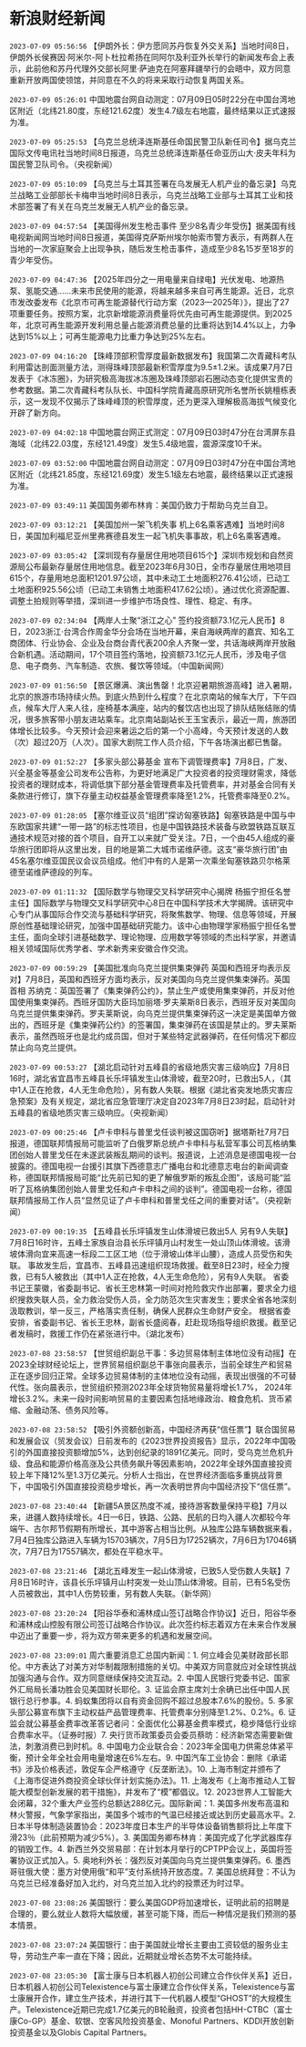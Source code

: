 # 新浪财经新闻
`2023-07-09 05:56:56` 【伊朗外长：伊方愿同苏丹恢复外交关系】当地时间8日，伊朗外长侯赛因·阿米尔-阿卜杜拉希扬在同阿尔及利亚外长举行的新闻发布会上表示，此前他和苏丹代理外交部长阿里·萨迪克在阿塞拜疆举行的会晤中，双方同意重新开放两国使领馆，并同意在不久的将来采取行动恢复两国关系。

`2023-07-09 05:26:01` 中国地震台网自动测定：07月09日05时22分在中国台湾地区附近（北纬21.80度，东经121.62度）发生4.7级左右地震，最终结果以正式速报为准。

`2023-07-09 05:25:53` 【乌克兰总统泽连斯基任命国民警卫队新任司令】据乌克兰国际文传电讯社当地时间8日报道，乌克兰总统泽连斯基任命亚历山大·皮夫年科为国民警卫队司令。（央视新闻）

`2023-07-09 05:10:09` 【乌克兰与土耳其签署在乌发展无人机产业的备忘录】乌克兰战略工业部部长卡梅申当地时间8日表示，乌克兰战略工业部与土耳其工业和技术部签署了有关在乌克兰发展无人机产业的备忘录。

`2023-07-09 04:57:54` 【美国得州发生枪击事件 至少8名青少年受伤】据美国有线电视新闻网当地时间8日报道，美国得克萨斯州埃尔帕索市警方表示，有两群人在当地的一次家庭聚会上出现争执，随后发生枪击事件，造成至少8名15岁至18岁的青少年受伤。

`2023-07-09 04:47:36` 【2025年四分之一用电量来自绿电】光伏发电、地源热泵、氢能交通……未来市民使用的能源，将越来越多来自可再生能源。近日，北京市发改委发布《北京市可再生能源替代行动方案（2023—2025年）》，提出了27项重要任务。按照方案，北京新增能源消费量将优先由可再生能源提供。到2025年，北京可再生能源开发利用总量占能源消费总量的比重将达到14.4%以上，力争达到15%以上；可再生能源电力比重力争达到25%左右。

`2023-07-09 04:16:20` 【珠峰顶部积雪厚度最新数据发布】我国第二次青藏科考队利用雷达剖面测量方法，测得珠峰顶部最新积雪厚度为9.5±1.2米。该成果7月7日发表于《冰冻圈》，为研究极高海拔冰冻圈及珠峰顶部岩石圈动态变化提供宝贵的参考数据。第二次青藏科考队队长、中国科学院青藏高原研究所名誉所长姚檀栋表示，这一发现不仅揭示了珠峰峰顶的积雪厚度，还为更深入理解极高海拔气候变化开辟了新方向。

`2023-07-09 04:02:18` 中国地震台网正式测定：07月09日03时47分在台湾屏东县海域（北纬22.03度，东经121.49度）发生5.4级地震，震源深度10千米。

`2023-07-09 03:52:00` 中国地震台网自动测定：07月09日03时47分在中国台湾地区附近（北纬21.85度，东经121.69度）发生5.1级左右地震，最终结果以正式速报为准。

`2023-07-09 03:49:11` 美国国务卿布林肯：美国仍致力于帮助乌克兰自卫。

`2023-07-09 03:12:21` 【美国加州一架飞机失事 机上6名乘客遇难】当地时间8日，美国加利福尼亚州里弗赛德县发生一起飞机失事事故，机上6名乘客遇难。

`2023-07-09 03:05:42` 【深圳现有存量居住用地项目615个】深圳市规划和自然资源局公布最新存量居住用地信息。截至2023年6月30日，全市存量居住用地项目615个，存量用地总面积1201.97公顷，其中未动工土地面积276.41公顷，已动工土地面积925.56公顷（已动工未销售土地面积417.62公顷）。通过优化资源配置、调整土拍规则等举措，深圳进一步维护市场良性、理性、稳定、有序。

`2023-07-09 02:34:04` 【两岸人士聚“浙江之心” 签约投资额73.1亿元人民币】8日，2023浙江·台湾合作周金华分会场在当地开幕，来自海峡两岸的嘉宾、知名工商团体、行业协会、企业及台商台青代表200余人齐聚一堂，共话海峡两岸开放融合新机遇。活动期间，17个项目签约落地，投资额73.1亿元人民币，涉及电子信息、电子商务、汽车制造、农旅、餐饮等领域。（中国新闻网）

`2023-07-09 01:56:50` 【景区爆满、演出售罄！北京迎暑期旅游高峰】进入暑期，北京的旅游市场持续火热。到底火热到什么程度？在北京南站的候车大厅，下午四点，候车大厅人来人往，座椅基本满座，站内的餐饮店也出现了排队结账结账的情况，很多旅客带小朋友进站乘车。北京南站副站长王玉宝表示，最近一周，旅游团体增长比较多。今天预计会迎来暑运之后的第一个小高峰，今天预计发送的人数（次）超过20万（人次）。国家大剧院工作人员介绍，下午各场演出都已售罄。

`2023-07-09 01:52:27` 【多家头部公募基金 宣布下调管理费率】7月8日，广发、兴全基金等基金公司发布公告称，为更好地满足广大投资者的投资理财需求，降低投资者的理财成本，将调低旗下部分基金管理费率及托管费率，并对基金合同有关条款进行修订，旗下存量主动权益基金管理费率降至1.2%，托管费率降至0.2%。

`2023-07-09 01:28:05` 【塞尔维亚议员“组团”探访匈塞铁路】匈塞铁路是中国与中东欧国家共建“一带一路”的标志性项目，也是中国铁路技术装备与欧盟铁路互联互通技术规范对接的首个项目，自开工以来就广受关注。7日，一个由45人组成的豪华旅行团即将从这里出发，目的地是第二大城市诺维萨德。这支“豪华旅行团”由45名塞尔维亚国民议会议员组成。他们中有的人是第一次乘坐匈塞铁路贝尔格莱德至诺维萨德段的列车。

`2023-07-09 01:11:32` 【国际数学与物理交叉科学研究中心揭牌 杨振宁担任名誉主任】国际数学与物理交叉科学研究中心8日在中国科学技术大学揭牌。该研究中心专门从事国际合作交流与基础科学研究，将聚焦数学、物理、信息等领域，开展原创性基础理论研究，加强中国基础研究能力。该中心由物理学家杨振宁担任名誉主任，面向全球引进基础数学、理论物理、应用数学等领域的杰出科学家，并邀请相关领域国际优秀学者、学术新秀来安徽合作交流。

`2023-07-09 00:59:29` 【美国批准向乌克兰提供集束弹药 英国和西班牙均表示反对】7月8日，英国和西班牙方面均表示，反对美国向乌克兰提供集束弹药。英国首相 苏纳克：英国签署了《集束弹药公约》，禁止生产或使用集束弹药，并反对他国使用集束弹药。西班牙国防大臣玛加丽塔·罗夫莱斯8日表示，西班牙反对美国向乌克兰提供集束弹药。罗夫莱斯说，向乌克兰提供集束弹药这一决定是美国单方做出的，西班牙是《集束弹药公约》的签署国，集束弹药在该国是禁止的。罗夫莱斯表示，虽然西班牙也是北约成员国，但对于某些特定武器弹药，在任何情况下都应禁止向乌克兰提供。

`2023-07-09 00:53:27` 【湖北启动针对五峰县的省级地质灾害三级响应】7月8日16时，湖北省宜昌市五峰县长乐坪镇发生山体滑坡，截至20时，已救出5人，（其中1人正在抢救，4人无生命危险），另有数人失联。根据《湖北省突发地质灾害应急预案》及有关规定，湖北省应急管理厅决定自2023年7月8日23时起，启动针对五峰县的省级地质灾害三级响应。（央视新闻）

`2023-07-09 00:25:46` 【卢卡申科与普里戈任谈判被这国窃听】据塔斯社7月7日报道，德国联邦情报局可能监听了白俄罗斯总统卢卡申科与私营军事公司瓦格纳集团创始人普里戈任在未遂武装叛乱期间的谈判。报道说，上述消息是德国电视一台披露的。德国电视一台援引其旗下西德意志广播电台和北德意志电台的新闻调查称，德国联邦情报局可能“比先前已知的更了解俄罗斯的叛乱企图”，该局可能“监听了瓦格纳集团创始人普里戈任和卢卡申科之间的谈判”。德国电视一台称，德国联邦情报局工作人员“显然见证了卢卡申科和普里戈任之间的重要对话”。（央视新闻）

`2023-07-09 00:19:35` 【五峰县长乐坪镇发生山体滑坡已救出5人 另有9人失联】7月8日16时许，五峰土家族自治县长乐坪镇月山村发生一处山顶山体滑坡。该滑坡体滑向宜来高速一标段二工区工地（位于滑坡山体半山腰），造成人员受伤和失联。 事故发生后，宜昌市、五峰县迅速组织现场救援。截至8日23时，经全力搜救，已有5人被救出（其中1人正在抢救，4人无生命危险），另有9人失联。 省委书记王蒙徽，省委副书记、省长王忠林第一时间对抢险救灾作出部署，要求全力组织搜救失联人员，全力救治受伤人员，全力防范次生灾害发生；要求全省各地深刻汲取教训，举一反三，严格落实责任制，确保人民群众生命财产安全。 根据省委安排，省委副书记、省长王忠林，副省长盛阅春，赶赴现场指导组织救援。截至记者发稿时，救援工作仍在紧张进行中。（湖北发布）

`2023-07-08 23:58:57` 【世贸组织副总干事：多边贸易体制主体地位没有动摇】在2023全球财经论坛上，世界贸易组织副总干事张向晨表示，当前全球生产和贸易正在逐步回归正常。全球多边贸易体制的主体地位没有动摇，表现出很强的不可替代性。张向晨表示，世贸组织预测2023年全球货物贸易量将增长1.7%， 2024年增长3.2%。未来一段时间影响贸易的主要因素包括地缘政治、粮食危机、货币紧缩、金融动荡、债务风险等。

`2023-07-08 23:58:52` 【吸引外资额创新高，中国经济再获“信任票”】联合国贸易和发展会议（贸发会议）日前发布的《2023世界投资报告》显示，2022年中国吸引的外国直接投资额增加5%，达到创纪录的1891亿美元。同时，受乌克兰危机升级、食品和能源价格高涨及公共债务飙升等因素影响，2022年全球外国直接投资较上年下降12%至1.3万亿美元。分析人士指出，在世界经济面临多重挑战背景下，中国吸引外国直接投资稳步增长，再一次表明世界向中国经济投下“信任票”。

`2023-07-08 23:40:44` 【新疆5A景区热度不减，接待游客数量保持平稳】7月以来，进疆人数持续增长。4日—6日，铁路、公路、民航的日均入疆人次都较今年端午、古尔邦节假期有所增长，其中游客占相当比例。从独库公路车辆数据来看，7月4日独库公路进入车辆为15703辆次，7月5日为17252辆次，7月6日为17046辆次，7月7日为17557辆次，都处在平稳水平。

`2023-07-08 23:21:46` 【湖北五峰发生一起山体滑坡，已致5人受伤数人失联】7月8日16时许，该县长乐坪镇月山村突发一处山顶山体滑坡。目前，已有5名受伤人员被救出，其中1人伤势较重，另有数人失联。（新华网）

`2023-07-08 23:20:24` 【阳谷华泰和浦林成山签订战略合作协议】近日，阳谷华泰和浦林成山控股有限公司签订战略合作协议。此次签约标志着双方在未来合作发展中迈出了重要一步，将为双方带来更多的机遇和发展空间。

`2023-07-08 23:09:01` 周六重要消息汇总国内新闻：1. 何立峰会见美财政部长耶伦。中方表达了对美方对华制裁限制措施的关切。中美双方同意就应对全球性挑战加强沟通与合作。双方同意继续保持交流互动。2. 中国人民银行党委书记、国家外汇局局长潘功胜会见美国财长耶伦。3. 证监会原主席刘士余确已出任中国人民银行总行参事。4. 蚂蚁集团将以自有资金回购不超过总股本7.6%的股份。5. 多家头部公募宣布旗下主动权益产品管理费率、托管费率分别降至1.2%、0.2%。6. 证监会就公募基金费率改革答记者问：全面优化公募基金费率模式，稳步降低行业综合费率水平。（证券时报）7. 央行货币政策委员会委员蔡昉：经济新常态需要新做法，刺激消费已到时机。8. 中国电力企业联合会：2023年全国电力供需总体紧平衡，预计全年全社会用电量增速在6%左右。9. 中国汽车工业协会：删除《承诺书》涉及价格表述，敦促车企严格遵守《反垄断法》。10. 上海市制定并颁布了《上海市促进外商投资全球伙伴计划实施办法》。11. 上海发布《上海市推动人工智能大模型创新发展的若干措施》，并发布了“模”都倡议。12. 2023世界人工智能大会闭幕，32个重大产业签约总额达288亿元。国际新闻：1. 美国多州发布高温和林火警报，气象学家指出，美国多个城市的气温已经接近或达到历史最高水平。2. 日本半导体制造装置协会：2023年度日本生产的半导体设备销售额将比上年度下滑23％（此前预期为减少5%）。3. 美国国务卿布林肯：美国完成了化学武器库存的销毁工作。4. 新西兰外交贸易部：在计划本月举行的CPTPP会议上，英国将签署协议正式加入。5. 奥地利外长：强烈反对美国向乌克兰提供集束弹药。6. 墨西哥驻俄大使：墨方对使用俄“和平”支付系统持开放态度。7. 美国总统拜登：不认为乌克兰已经准备好加入北约，对乌克兰加入北约的投票还为时过早。

`2023-07-08 23:08:26` 美国银行：要么美国GDP将加速增长，证明此前的招聘是合理的，要么就业人数将大幅放缓，甚至可能下降，而后一种情况是我们预测的基本情景。

`2023-07-08 23:07:24` 美国银行：由于美国就业增长主要由工资较低的服务业主导，劳动生产率一直在下降；因此，近期就业增长态势不太可能持续。

`2023-07-08 23:05:30` 【富士康与日本机器人初创公司建立合作伙伴关系】近日，日本机器人初创公司Telexistence与富士康建立合作伙伴关系，Telexistence与富士康展开合作，建立生产技术，并进行其下一代机器人模型“GHOST”的大规模生产。Telexistence近期已完成1.7亿美元的B轮融资，投资者包括HH-CTBC（富士康Co-GP）基金、软银、空客风险投资基金、Monoful Partners、KDDI开放创新投资基金以及Globis Capital Partners。

